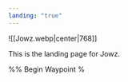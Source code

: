 ```yaml
---
landing: "true"
---
```


![[Jowz.webp|center|768]]

This is the landing page for Jowz.

%% Begin Waypoint %